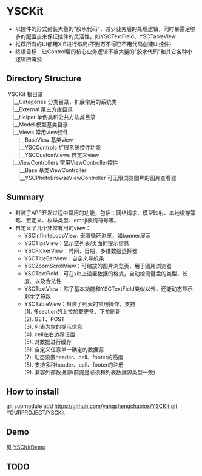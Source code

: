 # YSCKit
- 以控件的形式封装大量的"胶水代码"，减少业务层的处理逻辑，同时暴露足够多的配置点来保证控件的灵活性。如YSCTextField、YSCTableView
- 推荐所有的UI都用XIB进行布局(不到万不得已不用代码创建UI控件)
- 终极目标：让Control层的核心业务逻辑不被大量的“胶水代码”和其它各种小逻辑所淹没

## Directory Structure
&nbsp;YSCKit            根目录<br/>
&nbsp;&nbsp;&nbsp;&nbsp;|__Categories   分类目录，扩展常用的系统类<br/>
&nbsp;&nbsp;&nbsp;&nbsp;|__External     第三方库目录<br/>
&nbsp;&nbsp;&nbsp;&nbsp;|__Helper       单例类和公共方法类目录<br/>
&nbsp;&nbsp;&nbsp;&nbsp;|__Model        模型基类目录<br/>
&nbsp;&nbsp;&nbsp;&nbsp;|__Views        常用view控件<br/>
&nbsp;&nbsp;&nbsp;&nbsp;&nbsp;&nbsp;&nbsp;&nbsp;|__BaseView    基类view<br/>
&nbsp;&nbsp;&nbsp;&nbsp;&nbsp;&nbsp;&nbsp;&nbsp;|__YSCControls 扩展系统控件功能<br/>
&nbsp;&nbsp;&nbsp;&nbsp;&nbsp;&nbsp;&nbsp;&nbsp;|__YSCCustomViews  自定义view<br/>
&nbsp;&nbsp;&nbsp;&nbsp;|__ViewControllers        常用ViewController控件<br/>
&nbsp;&nbsp;&nbsp;&nbsp;&nbsp;&nbsp;&nbsp;&nbsp;|__Base  基类ViewController<br/>
&nbsp;&nbsp;&nbsp;&nbsp;&nbsp;&nbsp;&nbsp;&nbsp;|__YSCPhotoBrowseViewController  可无限浏览图片的图片查看器<br/>

## Summary
- 封装了APP开发过程中常用的功能，包括：网络请求、模型映射、本地缓存策略、宏定义、枚举类型、emoji表情符号等。
- 自定义了几个非常有用的view：
  * YSCInfiniteLoopView: 无限循环浏览，如banner展示
  * YSCTipsView：显示空列表/页面的提示信息
  * YSCPickerView：时间、日期、多维数组选择器
  * YSCTitleBarView：自定义导航条
  * YSCZoomScrollView：可缩放的图片浏览页，用于图片浏览器
  * YSCTextField：可在xib上设置数据的格式，自动检测键盘的类型、长度、以及合法性
  * YSCTextView：除了基本功能和YSCTextField类似以外，还能动态显示剩余字符数
  * YSCTableView：封装了列表的常用操作，支持<br/>
    (1). 多section的上拉加载更多、下拉刷新<br/>
    (2). GET、POST<br/>
    (3). 列表为空的提示信息<br/>
    (4). cell左右边界设置<br/>
    (5). 对数据进行缓存<br/>
    (6). 自定义任意单一确定的数据源<br/>
    (7). 动态设置header、cell、footer的高度<br/>
    (8). 支持多种header、cell、footer的注册<br/>
    (9). 兼容外部数据源(前提是必须和列表数据源类型一致)<br/>
    
## How to install
  git submodule add https://github.com/yangshengchaoios/YSCKit.git YOURPROJECT/YSCKit

## Demo
见 [YSCKitDemo](https://github.com/yangshengchaoios/YSCKitDemo)

## TODO

